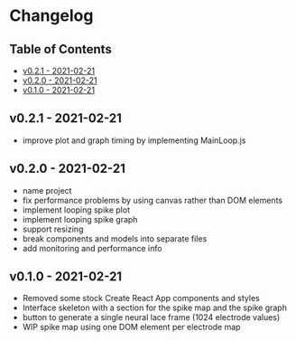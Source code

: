 # Changelog <!-- omit in toc -->

## Table of Contents <!-- omit in toc -->

- [v0.2.1 - 2021-02-21](#v021---2021-02-21)
- [v0.2.0 - 2021-02-21](#v020---2021-02-21)
- [v0.1.0 - 2021-02-21](#v010---2021-02-21)

## v0.2.1 - 2021-02-21

* improve plot and graph timing by implementing MainLoop.js

## v0.2.0 - 2021-02-21

* name project
* fix performance problems by using canvas rather than DOM elements
* implement looping spike plot
* implement looping spike graph
* support resizing
* break components and models into separate files
* add monitoring and performance info

## v0.1.0 - 2021-02-21

* Removed some stock Create React App components and styles
* Interface skeleton with a section for the spike map and the spike graph
* button to generate a single neural lace frame (1024 electrode values)
* WIP spike map using one DOM element per electrode map
